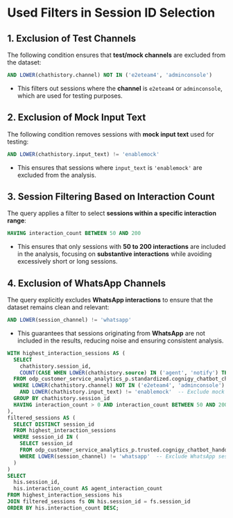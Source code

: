 # Used Filters in Session ID Selection

## **1. Exclusion of Test Channels**

The following condition ensures that **test/mock channels** are excluded from the dataset:

```sql
AND LOWER(chathistory.channel) NOT IN ('e2eteam4', 'adminconsole')
```

- This filters out sessions where the **channel** is `e2eteam4` or `adminconsole`, which are used for testing purposes.

## **2. Exclusion of Mock Input Text**

The following condition removes sessions with **mock input text** used for testing:

```sql
AND LOWER(chathistory.input_text) != 'enablemock'
```

- This ensures that sessions where `input_text` is `'enablemock'` are excluded from the analysis.

## **3. Session Filtering Based on Interaction Count**

The query applies a filter to select **sessions within a specific interaction range**:

```sql
HAVING interaction_count BETWEEN 50 AND 200
```

- This ensures that only sessions with **50 to 200 interactions** are included in the analysis, focusing on **substantive interactions** while avoiding excessively short or long sessions.

## **4. Exclusion of WhatsApp Channels**

The query explicitly excludes **WhatsApp interactions** to ensure that the dataset remains clean and relevant:

```sql
AND LOWER(session_channel) != 'whatsapp'
```

- This guarantees that sessions originating from **WhatsApp** are not included in the results, reducing noise and ensuring consistent analysis.




```sql
WITH highest_interaction_sessions AS (
  SELECT 
    chathistory.session_id,
    COUNT(CASE WHEN LOWER(chathistory.source) IN ('agent', 'notify') THEN 1 END) AS interaction_count
  FROM odp_customer_service_analytics_p.standardized.cognigy_chatbot_chathistory chathistory
  WHERE LOWER(chathistory.channel) NOT IN ('e2eteam4', 'adminconsole')  -- Exclude test channels
    AND LOWER(chathistory.input_text) != 'enablemock'  -- Exclude mock input text
  GROUP BY chathistory.session_id
  HAVING interaction_count > 0 AND interaction_count BETWEEN 50 AND 200  -- Filter interactions between 50 and 200
),
filtered_sessions AS (
  SELECT DISTINCT session_id
  FROM highest_interaction_sessions
  WHERE session_id IN (
    SELECT session_id
    FROM odp_customer_service_analytics_p.trusted.cognigy_chatbot_handover_history
    WHERE LOWER(session_channel) != 'whatsapp'  -- Exclude WhatsApp sessions
  )
)
SELECT 
  his.session_id,
  his.interaction_count AS agent_interaction_count
FROM highest_interaction_sessions his
JOIN filtered_sessions fs ON his.session_id = fs.session_id
ORDER BY his.interaction_count DESC;
```








